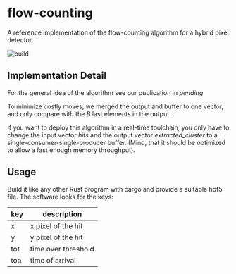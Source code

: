# flow-counting

A reference implementation of the flow-counting algorithm for a hybrid pixel detector.

![build](https://github.com/m31k0r/flow-counting/actions/workflows/rust.yml/badge.svg)

## Implementation Detail

For the general idea of the algorithm see our publication in *pending*

To minimize costly moves, we merged the output and buffer to one vector, and only compare with the *B* last elements in the output.

If you want to deploy this algorithm in a real-time toolchain, you only have to change the input vector *hits* and the output vector *extracted_cluster* to a single-consumer-single-producer buffer. (Mind, that it should be optimized to allow a fast enough memory throughput).

## Usage

Build it like any other Rust program with cargo and provide a suitable hdf5 file. The software looks for the keys:

key | description
----|------------
x   | x pixel of the hit
y   | y pixel of the hit
tot | time over threshold
toa | time of arrival
